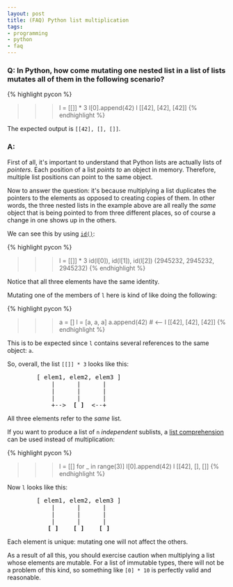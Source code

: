 ```yaml
---
layout: post
title: (FAQ) Python list multiplication
tags:
- programming
- python
- faq
---
```


### Q: In Python, how come mutating one nested list in a list of lists mutates all of them in the following scenario?

{% highlight pycon %}
>>> l = [[]] * 3
>>> l[0].append(42)
>>> l
[[42], [42], [42]]
{% endhighlight %}


The expected output is `[[42], [], []]`.

### A:

First of all, it's important to understand that Python lists are actually lists of *pointers*. Each position of a list *points to* an object in memory. Therefore, multiple list positions can point to the same object.

Now to answer the question: it's because multiplying a list duplicates the pointers to the elements as opposed to creating copies of them. In other words, the three nested lists in the example above are all really the *same* object that is being pointed to from three different places, so of course a change in one shows up in the others.

We can see this by using [`id()`](http://docs.python.org/3/library/functions.html#id):

{% highlight pycon %}
>>> l = [[]] * 3
>>> id(l[0]), id(l[1]), id(l[2])
(2945232, 2945232, 2945232)
{% endhighlight %}
    
Notice that all three elements have the same identity.

Mutating one of the members of `l` here is kind of like doing the following:

{% highlight pycon %}
>>> a = []
>>> l = [a, a, a]
>>> a.append(42)  # <--
>>> l
[[42], [42], [42]]
{% endhighlight %}
    
This is to be expected since `l` contains several references to the same object: `a`.

So, overall, the list `[[]] * 3` looks like this:

<pre>
        [ elem1, elem2, elem3 ]
            |      |      |
            |      |      |
            |      |      |
            +-->  <b>[ ]</b>  <--+
</pre>

All three elements refer to the *same* list.            

If you want to produce a list of `n` *independent* sublists, a [list comprehension](http://docs.python.org/3.3/tutorial/datastructures.html#list-comprehensions) can be used instead of multiplication:

{% highlight pycon %}
>>> l = [[] for _ in range(3)]
>>> l[0].append(42)
>>> l
[[42], [], []]
{% endhighlight %}
    
Now `l` looks like this:

<pre>
        [ elem1, elem2, elem3 ]
            |      |      |
            |      |      |
            |      |      |
           <b>[ ]</b>    <b>[ ]</b>    <b>[ ]</b>
</pre>

Each element is unique: mutating one will not affect the others.

As a result of all this, you should exercise caution when multiplying a list whose elements are mutable. For a list of immutable types, there will not be a problem of this kind, so something like `[0] * 10` is perfectly valid and reasonable.

